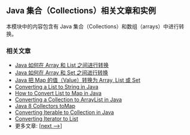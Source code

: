 ## Java 集合（Collections）相关文章和实例

本模块中的内容包含有 Java 集合（Collections）和数组（arrays）中进行转换。

### 相关文章

- [Java 如何在 Array 和 List 之间进行转换](https://www.ossez.com/t/java-array-list/14416)
- [Java 如何在 Array 和 Set 之间进行转换](https://www.ossez.com/t/java-array-set/14417)
- [Java 把 Map 的值（Value）转换为 Array, List 或 Set](https://www.ossez.com/t/java-map-value-array-list-set/14388)
- [Converting a List to String in Java](https://www.baeldung.com/java-list-to-string)
- [How to Convert List to Map in Java](https://www.baeldung.com/java-list-to-map)
- [Converting a Collection to ArrayList in Java](https://www.baeldung.com/java-convert-collection-arraylist)
- [Java 8 Collectors toMap](https://www.baeldung.com/java-collectors-tomap)
- [Converting Iterable to Collection in Java](https://www.baeldung.com/java-iterable-to-collection)
- [Converting Iterator to List](https://www.baeldung.com/java-convert-iterator-to-list)
- 更多文章: [[next -->]](../core-java-collections-conversions-2)
